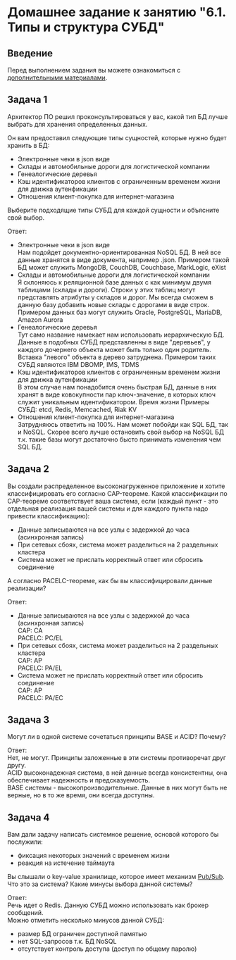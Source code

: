 # Домашнее задание к занятию "6.1. Типы и структура СУБД"

## Введение

Перед выполнением задания вы можете ознакомиться с 
[дополнительными материалами](https://github.com/netology-code/virt-homeworks/tree/master/additional/README.md).

## Задача 1

Архитектор ПО решил проконсультироваться у вас, какой тип БД 
лучше выбрать для хранения определенных данных.

Он вам предоставил следующие типы сущностей, которые нужно будет хранить в БД:

- Электронные чеки в json виде
- Склады и автомобильные дороги для логистической компании
- Генеалогические деревья
- Кэш идентификаторов клиентов с ограниченным временем жизни для движка аутенфикации
- Отношения клиент-покупка для интернет-магазина

Выберите подходящие типы СУБД для каждой сущности и объясните свой выбор.  

Ответ:  
- Электронные чеки в json виде  
Нам подойдет документно-ориентированная NoSQL БД. В ней все данные хранятся в виде документа, например .json. Примером такой БД может служить  MongoDB, CouchDB, Couchbase, MarkLogic, eXist  
- Склады и автомобильные дороги для логистической компании  
Я склоняюсь к реляционной базе данных с как минимум двумя таблицами (склады и дороги). Строки у этих таблиц могут представлять атрибуты у складов и дорог. Мы всегда сможем в данную базу добавить новые склады с дорогами в виде строк. Примером данных баз могут служить Oracle, PostgreSQL, MariaDB, Amazon Aurora
- Генеалогические деревья  
Тут само название намекает нам использовать иерархическую БД. Данные в подобных СУБД представленны в виде "деревьев", у каждого дочернего объекта может быть только один родитель. Вставка "левого" объекта в дерево затруднена. Примером таких СУБД являются IBM DBOMP, IMS, TDMS
- Кэш идентификаторов клиентов с ограниченным временем жизни для движка аутенфикации  
В этом случае нам понадобится очень быстрая БД, данные в них хранят в виде ковокупности пар ключ-значение, в которых ключ служит уникальным идентификатором. Время жизни Примеры СУБД: etcd, Redis, Memcached, Riak KV  
- Отношения клиент-покупка для интернет-магазина  
Затрудняюсь ответить на 100%. Нам может побойди как SQL БД, так и NoSQL. Скорее всего лучше остановить свой выбор на NoSQL БД т.к. такие базы могут достаточно бысто принимать изменения чем SQL БД. 

## Задача 2

Вы создали распределенное высоконагруженное приложение и хотите классифицировать его согласно 
CAP-теореме. Какой классификации по CAP-теореме соответствует ваша система, если 
(каждый пункт - это отдельная реализация вашей системы и для каждого пункта надо привести классификацию):

- Данные записываются на все узлы с задержкой до часа (асинхронная запись)
- При сетевых сбоях, система может разделиться на 2 раздельных кластера
- Система может не прислать корректный ответ или сбросить соединение

А согласно PACELC-теореме, как бы вы классифицировали данные реализации?  

Ответ:  
- Данные записываются на все узлы с задержкой до часа (асинхронная запись)  
CAP: CA  
PACELC: PC/EL
- При сетевых сбоях, система может разделиться на 2 раздельных кластера  
CAP: AP   
PACELC: PA/EL
- Система может не прислать корректный ответ или сбросить соединение  
CAP: AP  
PACELC: PA/EC

## Задача 3

Могут ли в одной системе сочетаться принципы BASE и ACID? Почему?  

Ответ:  
Нет, не могут. Принципы заложенные в эти системы противоречат друг другу.  
ACID высоконадежная система, в ней данные всегда консистентны, она обеспечивает надежность и предсказуемость.  
BASE системы - высокопроизводительные. Данные в них могут быть не верные, но в то же время, они всегда доступны.

## Задача 4

Вам дали задачу написать системное решение, основой которого бы послужили:

- фиксация некоторых значений с временем жизни
- реакция на истечение таймаута

Вы слышали о key-value хранилище, которое имеет механизм [Pub/Sub](https://habr.com/ru/post/278237/). 
Что это за система? Какие минусы выбора данной системы?  

Ответ:  
Речь идет о Redis. Данную СУБД можно использовать как брокер сообщений.  
Можно отметить несколько минусов данной СУБД:
* размер БД ограничен доступной памятью
* нет SQL-запросов т.к. БД NoSQL
* отсутствует контроль доступа (доступ по общему паролю)